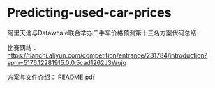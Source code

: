 # Predicting-used-car-prices
阿里天池与Datawhale联合举办二手车价格预测第十三名方案代码总结

比赛网站：https://tianchi.aliyun.com/competition/entrance/231784/introduction?spm=5176.12281915.0.0.5cad1262J3Wujq

方案与文件介绍：
README.pdf
